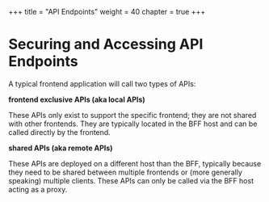 +++
title = "API Endpoints"
weight = 40
chapter = true
+++

# Securing and Accessing API Endpoints

A typical frontend application will call two types of APIs:

**frontend exclusive APIs (aka local APIs)**

These APIs only exist to support the specific frontend; they are not shared with other frontends. They are typically located in the BFF host and can be called directly by the frontend.

**shared APIs (aka remote APIs)**

These APIs are deployed on a different host than the BFF, typically because they need to be shared between multiple frontends or (more generally speaking) multiple clients. These APIs can only be called via the BFF host acting as a proxy.